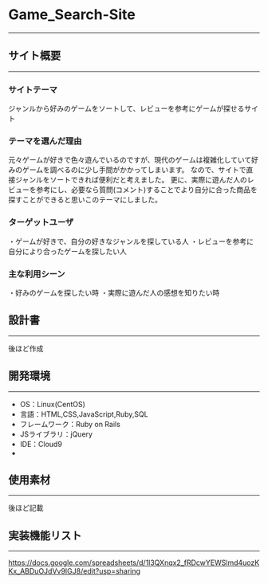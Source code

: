 # Game_Search-Site
--------------------------------
## サイト概要
--------------------------------
### サイトテーマ
ジャンルから好みのゲームをソートして、レビューを参考にゲームが探せるサイト

### テーマを選んだ理由
元々ゲームが好きで色々遊んでいるのですが、現代のゲームは複雑化していて好みのゲームを調べるのに少し手間がかかってしまいます。
なので、サイトで直接ジャンルをソートできれば便利だと考えました。
更に、実際に遊んだ人のレビューを参考にし、必要なら質問(コメント)することでより自分に合った商品を探すことができると思いこのテーマにしました。

### ターゲットユーザ
・ゲームが好きで、自分の好きなジャンルを探している人
・レビューを参考に自分により合ったゲームを探したい人

### 主な利用シーン
・好みのゲームを探したい時
・実際に遊んだ人の感想を知りたい時

## 設計書
-------------------------------
後ほど作成

## 開発環境
-------------------------------
- OS：Linux(CentOS)
- 言語：HTML,CSS,JavaScript,Ruby,SQL
- フレームワーク：Ruby on Rails
- JSライブラリ：jQuery
- IDE：Cloud9
- 
## 使用素材
-------------------------------
後ほど記載

## 実装機能リスト
-------------------------------
https://docs.google.com/spreadsheets/d/1l3QXnqx2_fRDcwYEWSlmd4uozKKx_ABDuOJdVv9IGJ8/edit?usp=sharing
